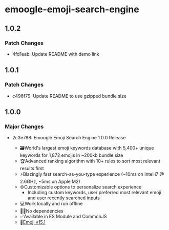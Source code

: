 # emoogle-emoji-search-engine

## 1.0.2

### Patch Changes

- 4fd1eab: Update README with demo link

## 1.0.1

### Patch Changes

- c496f79: Update README to use gzipped bundle size

## 1.0.0

### Major Changes

- 2c3e788: Emoogle Emoji Search Engine 1.0.0 Release

  - 🗃️World's largest emoji keywords database with 5,400+ unique keywords for 1,872 emojis in ~200kb bundle size
  - 🏆Advanced ranking algorithm with 10+ rules to sort most relevant results first
  - ⚡Blazingly fast search-as-you-type experience (~10ms on Intel i7 @ 2.6GHz, ~5ms on Apple M2)
  - ⚙️Customizable options to personalize search experience
    - Including custom keywords, user preferred most relevant emoji and user recently searched inputs
  - 💻Work locally and run offline
  - ⛓️‍💥No dependencies
  - ✅Available in ES Module and CommonJS
  - 🔖[Emoji v15.1](https://unicode.org/Public/emoji/15.1/emoji-test.txt)
